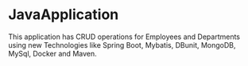 # JavaApplication
This application has CRUD operations for Employees and Departments using new Technologies
like Spring Boot, Mybatis, DBunit, MongoDB, MySql, Docker and Maven.